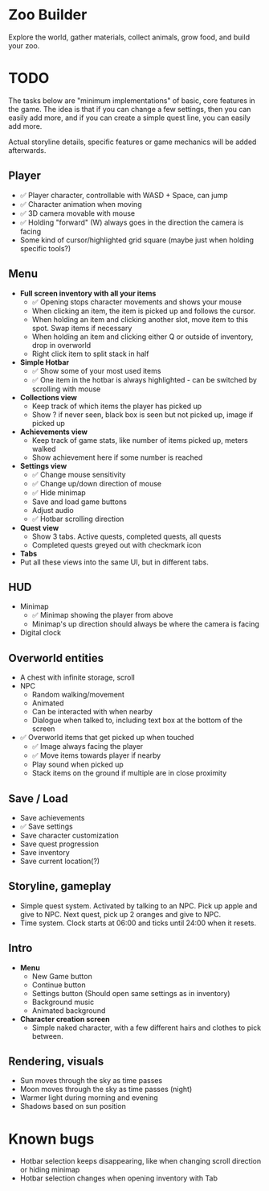 ﻿# Zoo Builder

Explore the world, gather materials, collect animals, grow food, and build your zoo.

# TODO

The tasks below are "minimum implementations" of basic, core features in the game. The idea is that if you can
change a few settings, then you can easily add more, and if you can create a simple quest line, you can easily
add more.

Actual storyline details, specific features or game mechanics will be added afterwards.

## Player

- ✅ Player character, controllable with WASD + Space, can jump
- ✅ Character animation when moving
- ✅ 3D camera movable with mouse
- ✅ Holding "forward" (W) always goes in the direction the camera is facing
- Some kind of cursor/highlighted grid square (maybe just when holding specific tools?)

## Menu
- **Full screen inventory with all your items**
  - ✅ Opening stops character movements and shows your mouse
  - When clicking an item, the item is picked up and follows the cursor.
  - When holding an item and clicking another slot, move item to this spot. Swap items if necessary
  - When holding an item and clicking either Q or outside of inventory, drop in overworld
  - Right click item to split stack in half
- **Simple Hotbar**
  - ✅ Show some of your most used items
  - ✅ One item in the hotbar is always highlighted - can be switched by scrolling with mouse
- **Collections view**
  - Keep track of which items the player has picked up
  - Show ? if never seen, black box is seen but not picked up, image if picked up
- **Achievements view**
  - Keep track of game stats, like number of items picked up, meters walked
  - Show achievement here if some number is reached
- **Settings view**
  - ✅ Change mouse sensitivity
  - ✅ Change up/down direction of mouse
  - ✅ Hide minimap
  - Save and load game buttons
  - Adjust audio
  - ✅ Hotbar scrolling direction
- **Quest view**
  - Show 3 tabs. Active quests, completed quests, all quests
  - Completed quests greyed out with checkmark icon
- **Tabs**
- Put all these views into the same UI, but in different tabs.

## HUD
  - Minimap
    - ✅ Minimap showing the player from above
    - Minimap's up direction should always be where the camera is facing
  - Digital clock

## Overworld entities
- A chest with infinite storage, scroll
- NPC
  - Random walking/movement
  - Animated
  - Can be interacted with when nearby
  - Dialogue when talked to, including text box at the bottom of the screen
- ✅ Overworld items that get picked up when touched
  - ✅ Image always facing the player
  - ✅ Move items towards player if nearby
  - Play sound when picked up
  - Stack items on the ground if multiple are in close proximity

## Save / Load
- Save achievements
- ✅ Save settings
- Save character customization
- Save quest progression
- Save inventory
- Save current location(?)

## Storyline, gameplay
- Simple quest system. Activated by talking to an NPC. Pick up apple and give to NPC. Next quest, pick up 2 oranges and give to NPC.
- Time system. Clock starts at 06:00 and ticks until 24:00 when it resets.

## Intro
- **Menu**
  - New Game button
  - Continue button
  - Settings button (Should open same settings as in inventory)
  - Background music
  - Animated background
- **Character creation screen**
  - Simple naked character, with a few different hairs and clothes to pick between.

## Rendering, visuals
- Sun moves through the sky as time passes
- Moon moves through the sky as time passes (night)
- Warmer light during morning and evening
- Shadows based on sun position

# Known bugs
- Hotbar selection keeps disappearing, like when changing scroll direction or hiding minimap
- Hotbar selection changes when opening inventory with Tab